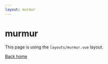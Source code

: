 ```yaml
---
layout: murmur
---
```


# murmur

This page is using the `layouts/murmur.vue` layout.

[Back home](/)
